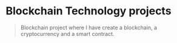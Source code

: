 # Blockchain Technology projects
> Blockchain project where I have create a blockchain, a cryptocurrency and a smart contract.
